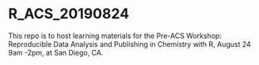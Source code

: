 # R_ACS_20190824
This repo is to host learning materials for the Pre-ACS Workshop: Reproducible Data Analysis and Publishing in Chemistry with R, August 24 9am -2pm, at San Diego, CA.
